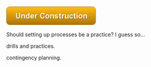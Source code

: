 ![Under Construction](/img/state/uc.png)


Should setting up processes be a practice? I guess so...



drills and practices.

contingency planning.